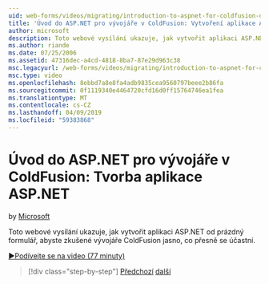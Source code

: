 ```yaml
---
uid: web-forms/videos/migrating/introduction-to-aspnet-for-coldfusion-developers-building-an-aspnet-application
title: 'Úvod do ASP.NET pro vývojáře v ColdFusion: Vytvoření aplikace ASP.NET | Dokumentace Microsoftu'
author: microsoft
description: Toto webové vysílání ukazuje, jak vytvořit aplikaci ASP.NET od prázdný formulář poskytnout zkušené vývojáře ColdFusion jasno, co přesně...
ms.author: riande
ms.date: 07/25/2006
ms.assetid: 47316dec-a4cd-4818-8ba7-87e29d963c38
msc.legacyurl: /web-forms/videos/migrating/introduction-to-aspnet-for-coldfusion-developers-building-an-aspnet-application
msc.type: video
ms.openlocfilehash: 8ebbd7a8e8fa4adb9835cea9560797beee2b86fa
ms.sourcegitcommit: 0f1119340e4464720cfd16d0ff15764746ea1fea
ms.translationtype: MT
ms.contentlocale: cs-CZ
ms.lasthandoff: 04/09/2019
ms.locfileid: "59383868"
---
```

# <a name="introduction-to-aspnet-for-coldfusion-developers-building-an-aspnet-application"></a>Úvod do ASP.NET pro vývojáře v ColdFusion: Tvorba aplikace ASP.NET

by [Microsoft](https://github.com/microsoft)

Toto webové vysílání ukazuje, jak vytvořit aplikaci ASP.NET od prázdný formulář, abyste zkušené vývojáře ColdFusion jasno, co přesně se účastní.

[&#9654;Podívejte se na video (77 minuty)](https://channel9.msdn.com/Blogs/ASP-NET-Site-Videos/introduction-to-aspnet-for-coldfusion-developers-building-an-aspnet-application)

> [!div class="step-by-step"]
> [Předchozí](intro-to-aspnet-for-coldfusion-developers-adding-aspnet-to-your-repertoire.md)
> [další](interop-between-php-and-the-windows-platform.md)

